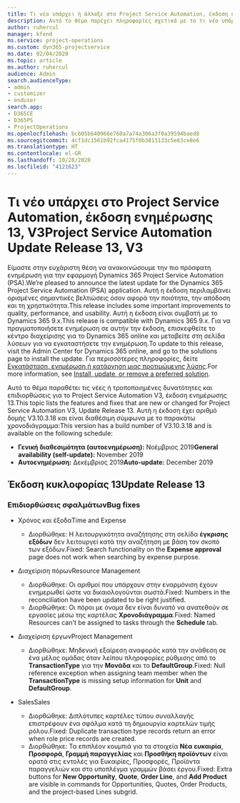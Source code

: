 ```yaml
---
title: Τι νέο υπάρχει ή άλλαξε στο Project Service Automation, έκδοση ενημέρωσης 13, V3
description: Αυτό το θέμα παρέχει πληροφορίες σχετικά με το τι νέο υπάρχει Project Service Automation, έκδοση ενημέρωσης 13, V3.
author: ruhercul
manager: kfend
ms.service: project-operations
ms.custom: dyn365-projectservice
ms.date: 02/04/2020
ms.topic: article
ms.author: ruhercul
audience: Admin
search.audienceType:
- admin
- customizer
- enduser
search.app:
- D365CE
- D365PS
- ProjectOperations
ms.openlocfilehash: bcb05b640966e760a7a74a306a3f0a39594baed8
ms.sourcegitcommit: 4cf1dc1561b92fca4175f0b3813133c5e63ce8e6
ms.translationtype: HT
ms.contentlocale: el-GR
ms.lasthandoff: 10/28/2020
ms.locfileid: "4121623"
---
```

# <a name="project-service-automation-update-release-13-v3"></a><span data-ttu-id="b048d-103">Τι νέο υπάρχει στο Project Service Automation, έκδοση ενημέρωσης 13, V3</span><span class="sxs-lookup"><span data-stu-id="b048d-103">Project Service Automation Update Release 13, V3</span></span>
<span data-ttu-id="b048d-104">Είμαστε στην ευχάριστη θέση να ανακοινώσουμε την πιο πρόσφατη ενημέρωση για την εφαρμογή Dynamics 365 Project Service Automation (PSA).</span><span class="sxs-lookup"><span data-stu-id="b048d-104">We’re pleased to announce the latest update for the Dynamics 365 Project Service Automation (PSA) application.</span></span> <span data-ttu-id="b048d-105">Αυτή η έκδοση περιλαμβάνει ορισμένες σημαντικές βελτιώσεις όσον αφορά την ποιότητα, την απόδοση και τη χρηστικότητα.</span><span class="sxs-lookup"><span data-stu-id="b048d-105">This release includes some important improvements to quality, performance, and usability.</span></span> <span data-ttu-id="b048d-106">Αυτή η έκδοση είναι συμβατή με το Dynamics 365 9.x.</span><span class="sxs-lookup"><span data-stu-id="b048d-106">This release is compatible with Dynamics 365 9.x.</span></span> <span data-ttu-id="b048d-107">Για να πραγματοποιήσετε ενημέρωση σε αυτήν την έκδοση, επισκεφθείτε το κέντρο διαχείρισης για το Dynamics 365 online και μεταβείτε στη σελίδα λύσεων για να εγκαταστήσετε την ενημέρωση.</span><span class="sxs-lookup"><span data-stu-id="b048d-107">To update to this release, visit the Admin Center for Dynamics 365 online, and go to the solutions page to install the update.</span></span> <span data-ttu-id="b048d-108">Για περισσότερες πληροφορίες, δείτε [Εγκατάσταση, ενημέρωση ή κατάργηση μιας προτιμώμενης λύσης](https://docs.microsoft.com/power-platform/admin/install-remove-preferred-solution).</span><span class="sxs-lookup"><span data-stu-id="b048d-108">For more information, see [Install, update, or remove a preferred solution](https://docs.microsoft.com/power-platform/admin/install-remove-preferred-solution).</span></span>

<span data-ttu-id="b048d-109">Αυτό το θέμα παραθέτει τις νέες ή τροποποιημένες δυνατότητες και επιδιορθώσεις για το Project Service Automation V3, έκδοση ενημέρωσης 13.</span><span class="sxs-lookup"><span data-stu-id="b048d-109">This topic lists the features and fixes that are new or changed for Project Service Automation V3, Update Release 13.</span></span> <span data-ttu-id="b048d-110">Αυτή η έκδοση έχει αριθμό δομής V3.10.3.18 και είναι διαθέσιμη σύμφωνα με το παρακάτω χρονοδιάγραμμα:</span><span class="sxs-lookup"><span data-stu-id="b048d-110">This version has a build number of V3.10.3.18 and is available on the following schedule:</span></span>

- <span data-ttu-id="b048d-111">**Γενική διαθεσιμότητα (αυτοενημέρωση):** Νοέμβριος 2019</span><span class="sxs-lookup"><span data-stu-id="b048d-111">**General availability (self-update):** November 2019</span></span>
- <span data-ttu-id="b048d-112">**Αυτοενημέρωση:** Δεκέμβριος 2019</span><span class="sxs-lookup"><span data-stu-id="b048d-112">**Auto-update:** December 2019</span></span>


## <a name="update-release-13"></a><span data-ttu-id="b048d-113">Έκδοση κυκλοφορίας 13</span><span class="sxs-lookup"><span data-stu-id="b048d-113">Update Release 13</span></span> 

### <a name="bug-fixes"></a><span data-ttu-id="b048d-114">Επιδιορθώσεις σφαλμάτων</span><span class="sxs-lookup"><span data-stu-id="b048d-114">Bug fixes</span></span>

- <span data-ttu-id="b048d-115">Χρόνος και έξοδα</span><span class="sxs-lookup"><span data-stu-id="b048d-115">Time and Expense</span></span>

     - <span data-ttu-id="b048d-116">Διορθώθηκε: Η λειτουργικότητα αναζήτησης στη σελίδα **έγκρισης εξόδων** δεν λειτουργεί κατά την αναζήτηση με βάση τον σκοπό των εξόδων.</span><span class="sxs-lookup"><span data-stu-id="b048d-116">Fixed: Search functionality on the **Expense approval** page does not work when searching by expense purpose.</span></span>

- <span data-ttu-id="b048d-117">Διαχείριση πόρων</span><span class="sxs-lookup"><span data-stu-id="b048d-117">Resource Management</span></span>

     - <span data-ttu-id="b048d-118">Διορθώθηκε: Οι αριθμοί που υπάρχουν στην εναρμόνιση έχουν ενημερωθεί ώστε να δικαιολογούνται σωστά.</span><span class="sxs-lookup"><span data-stu-id="b048d-118">Fixed: Numbers in the reconciliation have been updated to be right justified.</span></span>
     - <span data-ttu-id="b048d-119">Διορθώθηκε: Οι πόροι με όνομα δεν είναι δυνατό να ανατεθούν σε εργασίες μέσω της καρτέλας **Χρονοδιάγραμμα**.</span><span class="sxs-lookup"><span data-stu-id="b048d-119">Fixed: Named Resources can't be assigned to tasks through the **Schedule** tab.</span></span>

- <span data-ttu-id="b048d-120">Διαχείριση έργων</span><span class="sxs-lookup"><span data-stu-id="b048d-120">Project Management</span></span>

     - <span data-ttu-id="b048d-121">Διορθώθηκε: Μηδενική εξαίρεση αναφοράς κατά την ανάθεση σε ένα μέλος ομάδας όταν λείπου πληροφορίες ρύθμισης από το **TransactionType** για την **Μονάδα** και το **DefaultGroup**.</span><span class="sxs-lookup"><span data-stu-id="b048d-121">Fixed: Null reference exception when assigning team member when the **TransactionType** is missing setup information for **Unit** and **DefaultGroup**.</span></span>

- <span data-ttu-id="b048d-122">Sales</span><span class="sxs-lookup"><span data-stu-id="b048d-122">Sales</span></span>

     - <span data-ttu-id="b048d-123">Διορθώθηκε: Διπλότυπες καρτέλες τύπου συναλλαγής επιστρέφουν ένα σφάλμα κατά τη δημιουργία καρτελών τιμής ρόλου.</span><span class="sxs-lookup"><span data-stu-id="b048d-123">Fixed: Duplicate transaction type records return an error when role price records are created.</span></span>
     - <span data-ttu-id="b048d-124">Διορθώθηκε: Τα επιπλέον κουμπιά για τα στοιχεία **Νέα ευκαιρία**, **Προσφορά**, **Γραμμή παραγγελίας** και **Προσθήκη προϊόντων** είναι ορατά στις εντολές για Ευκαιρίες, Προσφορές, Προϊόντα παραγγελιών και στο υποπλέγμα γραμμών βάσει έργου.</span><span class="sxs-lookup"><span data-stu-id="b048d-124">Fixed: Extra buttons for **New Opportunity**, **Quote**, **Order Line**, and **Add Product** are visible in commands for Opportunities, Quotes, Order Products, and the project-based Lines subgrid.</span></span>


